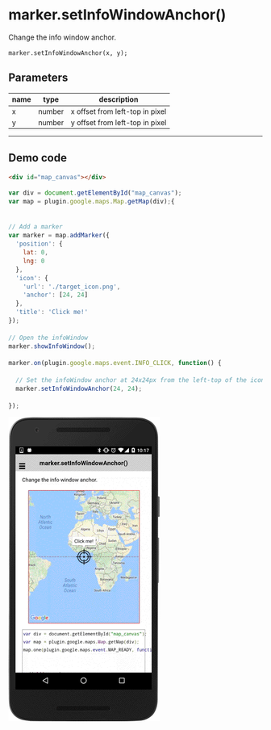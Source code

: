 # marker.setInfoWindowAnchor()

Change the info window anchor.

```
marker.setInfoWindowAnchor(x, y);
```

## Parameters

name           | type     | description
---------------|----------|---------------------------------------
x              | number   | x offset from left-top in pixel
y              | number   | y offset from left-top in pixel
------------------------------------------------------------------

## Demo code

```html
<div id="map_canvas"></div>
```

```js
var div = document.getElementById("map_canvas");
var map = plugin.google.maps.Map.getMap(div);{


// Add a marker
var marker = map.addMarker({
  'position': {
    lat: 0,
    lng: 0
  },
  'icon': {
    'url': './target_icon.png',
    'anchor': [24, 24]
  },
  'title': 'Click me!'
});

// Open the infoWindow
marker.showInfoWindow();

marker.on(plugin.google.maps.event.INFO_CLICK, function() {

  // Set the infoWindow anchor at 24x24px from the left-top of the icon.
  marker.setInfoWindowAnchor(24, 24);

});
```

![](image.gif)
